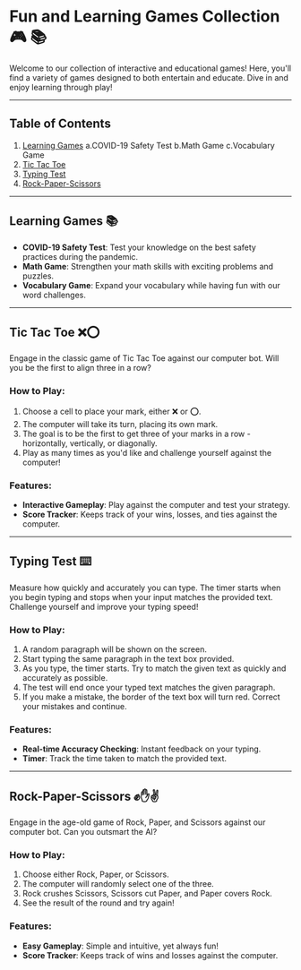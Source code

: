 

# Fun and Learning Games Collection 🎮 📚

Welcome to our collection of interactive and educational games! Here, you'll find a variety of games designed to both entertain and educate. Dive in and enjoy learning through play!

---

## Table of Contents

1. [Learning Games](#learning-games-)
   a.COVID-19 Safety Test
   b.Math Game
   c.Vocabulary Game
3. [Tic Tac Toe](#tic-tac-toe-)
4. [Typing Test](#typing-test-)
5. [Rock-Paper-Scissors](#rock-paper-scissors-)


---

## Learning Games 📚

- **COVID-19 Safety Test**: Test your knowledge on the best safety practices during the pandemic.
- **Math Game**: Strengthen your math skills with exciting problems and puzzles.
- **Vocabulary Game**: Expand your vocabulary while having fun with our word challenges.

---

## Tic Tac Toe ❌⭕️

Engage in the classic game of Tic Tac Toe against our computer bot. Will you be the first to align three in a row?

### How to Play:

1. Choose a cell to place your mark, either ❌ or ⭕️.
2. The computer will take its turn, placing its own mark.
3. The goal is to be the first to get three of your marks in a row - horizontally, vertically, or diagonally.
4. Play as many times as you'd like and challenge yourself against the computer!

### Features:

- **Interactive Gameplay**: Play against the computer and test your strategy.
- **Score Tracker**: Keeps track of your wins, losses, and ties against the computer.

---

## Typing Test ⌨️

Measure how quickly and accurately you can type. The timer starts when you begin typing and stops when your input matches the provided text. Challenge yourself and improve your typing speed!

### How to Play:

1. A random paragraph will be shown on the screen.
2. Start typing the same paragraph in the text box provided.
3. As you type, the timer starts. Try to match the given text as quickly and accurately as possible.
4. The test will end once your typed text matches the given paragraph.
5. If you make a mistake, the border of the text box will turn red. Correct your mistakes and continue.

### Features:

- **Real-time Accuracy Checking**: Instant feedback on your typing.
- **Timer**: Track the time taken to match the provided text.

---

## Rock-Paper-Scissors ✊✋✌️

Engage in the age-old game of Rock, Paper, and Scissors against our computer bot. Can you outsmart the AI?

### How to Play:

1. Choose either Rock, Paper, or Scissors.
2. The computer will randomly select one of the three.
3. Rock crushes Scissors, Scissors cut Paper, and Paper covers Rock.
4. See the result of the round and try again!

### Features:

- **Easy Gameplay**: Simple and intuitive, yet always fun!
- **Score Tracker**: Keeps track of wins and losses against the computer.



